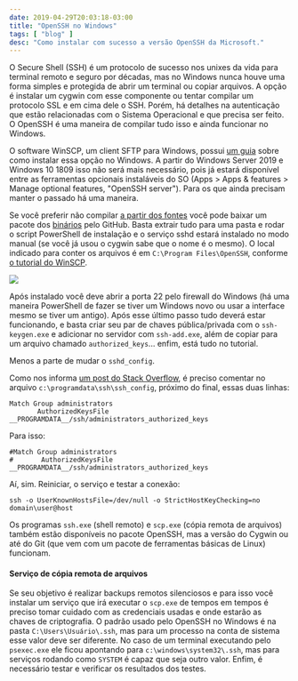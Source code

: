 ```yaml
---
date: 2019-04-29T20:03:18-03:00
title: "OpenSSH no Windows"
tags: [ "blog" ]
desc: "Como instalar com sucesso a versão OpenSSH da Microsoft."
---
```

O Secure Shell (SSH) é um protocolo de sucesso nos unixes da vida para terminal remoto e seguro por décadas, mas no Windows nunca houve uma forma simples e protegida de abrir um terminal ou copiar arquivos. A opção é instalar um cygwin com esse componente ou tentar compilar um protocolo SSL e em cima dele o SSH. Porém, há detalhes na autenticação que estão relacionadas com o Sistema Operacional e que precisa ser feito. O OpenSSH é uma maneira de compilar tudo isso e ainda funcionar no Windows.

O software WinSCP, um client SFTP para Windows, possui [um guia](https://winscp.net/eng/docs/guide_windows_openssh_server) sobre como instalar essa opção no Windows. A partir do Windows Server 2019 e Windows 10 1809 isso não será mais necessário, pois já estará disponível entre as ferramentas opcionais instaláveis do SO (Apps > Apps & features > Manage optional features, "OpenSSH server"). Para os que ainda precisam manter o passado há uma maneira.

Se você preferir não compilar [a partir dos fontes](https://github.com/PowerShell/openssh-portable) você pode baixar um pacote dos [binários](https://github.com/PowerShell/Win32-OpenSSH/releases) pelo GitHub. Basta extrair tudo para uma pasta e rodar o script PowerShell de instalação e o serviço sshd estará instalado no modo manual (se você já usou o cygwin sabe que o nome é o mesmo). O local indicado para conter os arquivos é em `C:\Program Files\OpenSSH`, conforme [o tutorial do WinSCP](https://winscp.net/eng/docs/guide_windows_openssh_server).

![](/images/7qdGAFB.png)

Após instalado você deve abrir a porta 22 pelo firewall do Windows (há uma maneira PowerShell de fazer se tiver um Windows novo ou usar a interface mesmo se tiver um antigo). Após esse último passo tudo deverá estar funcionando, e basta criar seu par de chaves pública/privada com o `ssh-keygen.exe` e adicionar no servidor com `ssh-add.exe`, além de copiar para um arquivo chamado `authorized_keys`... enfim, está tudo no tutorial.

Menos a parte de mudar o `sshd_config`.

Como nos informa [um post do Stack Overflow](https://stackoverflow.com/questions/16212816/setting-up-openssh-for-windows-using-public-key-authentication), é preciso comentar no arquivo `c:\programdata\ssh\ssh_config`, próximo do final, essas duas linhas:

```
Match Group administrators
       AuthorizedKeysFile __PROGRAMDATA__/ssh/administrators_authorized_keys
```

Para isso:

```
#Match Group administrators
#       AuthorizedKeysFile __PROGRAMDATA__/ssh/administrators_authorized_keys
```

Aí, sim. Reiniciar, o serviço e testar a conexão:

```
ssh -o UserKnownHostsFile=/dev/null -o StrictHostKeyChecking=no domain\user@host
```

Os programas `ssh.exe` (shell remoto) e `scp.exe` (cópia remota de arquivos) também estão disponíveis no pacote OpenSSH, mas a versão do Cygwin ou até do Git (que vem com um pacote de ferramentas básicas de Linux) funcionam.

#### Serviço de cópia remota de arquivos

Se seu objetivo é realizar backups remotos silenciosos e para isso você instalar um serviço que irá executar o `scp.exe` de tempos em tempos é preciso tomar cuidado com as credenciais usadas e onde estarão as chaves de criptografia. O padrão usado pelo OpenSSH no Windows é na pasta `C:\Users\Usuário\.ssh`, mas para um processo na conta de sistema esse valor deve ser diferente. No caso de um terminal executando pelo `psexec.exe` ele ficou apontando para `c:\windows\system32\.ssh`, mas para serviços rodando como `SYSTEM` é capaz que seja outro valor. Enfim, é necessário testar e verificar os resultados dos testes.
